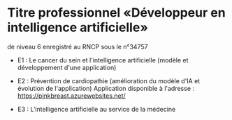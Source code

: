 # Titre professionnel «Développeur en intelligence artificielle» 
de niveau 6 enregistré au RNCP sous le n°34757

- E1 : Le cancer du sein et l'intelligence artificielle (modèle et développement d'une application)

- E2 : Prévention de cardiopathie (amélioration du modèle d'IA et évolution de l'application)
Application disponible à l'adresse : https://pinkbreast.azurewebsites.net/

- E3 : L’intelligence artificielle au service de la médecine


